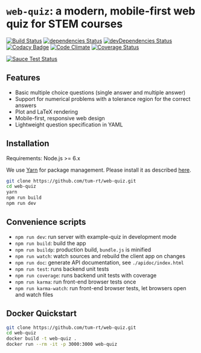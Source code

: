 # `web-quiz`: a modern, mobile-first web quiz for STEM courses

[![Build Status](https://travis-ci.org/tum-rt/web-quiz.svg?branch=master)](https://travis-ci.org/tum-rt/web-quiz)
[![dependencies Status](https://david-dm.org/tum-rt/web-quiz/status.svg)](https://david-dm.org/tum-rt/web-quiz)
[![devDependencies Status](https://david-dm.org/tum-rt/web-quiz/dev-status.svg)](https://david-dm.org/tum-rt/web-quiz?type=dev)
[![Codacy Badge](https://api.codacy.com/project/badge/Grade/e472f63f397543a584f70b427b5ef51d)](https://www.codacy.com/app/tum-rt/web-quiz?utm_source=github.com&amp;utm_medium=referral&amp;utm_content=tum-rt/web-quiz&amp;utm_campaign=Badge_Grade)
[![Code Climate](https://codeclimate.com/github/tum-rt/web-quiz/badges/gpa.svg)](https://codeclimate.com/github/tum-rt/web-quiz)
[![Coverage Status](https://coveralls.io/repos/github/tum-rt/web-quiz/badge.svg?branch=master)](https://coveralls.io/github/tum-rt/web-quiz?branch=master)

[![Sauce Test Status](https://saucelabs.com/browser-matrix/web-quiz.svg)](https://saucelabs.com/u/web-quiz)

## Features
* Basic multiple choice questions (single answer and multiple answer)
* Support for numerical problems with a tolerance region for the correct answers
* Plot and LaTeX rendering
* Mobile-first, responsive web design
* Lightweight question specification in YAML

## Installation

Requirements: Node.js >= 6.x

We use [Yarn](https://yarnpkg.com/) for package management.
Please install it as described [here](https://yarnpkg.com/en/docs/install).

```sh
git clone https://github.com/tum-rt/web-quiz.git
cd web-quiz
yarn
npm run build
npm run dev
```

## Convenience scripts
* `npm run dev`: run server with example-quiz in development mode
* `npm run build`: build the app
* `npm run buildp`: production build, `bundle.js` is minified
* `npm run watch`: watch sources and rebuild the client app on changes
* `npm run doc`: generate API documentation, see `./apidoc/index.html`
* `npm run test`: runs backend unit tests
* `npm run coverage`: runs backend unit tests with coverage
* `npm run karma`: run front-end browser tests once
* `npm run karma-watch`: run front-end browser tests, let browsers open and watch files

## Docker Quickstart

```sh
git clone https://github.com/tum-rt/web-quiz.git
cd web-quiz
docker build -t web-quiz .
docker run --rm -it -p 3000:3000 web-quiz
```
